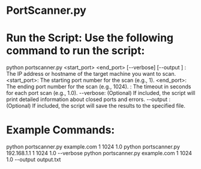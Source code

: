 # PortScanner.py
# Run the Script: Use the following command to run the script:
python portscanner.py <host> <start_port> <end_port> <timeout> [--verbose] [--output <file>]
<host>: The IP address or hostname of the target machine you want to scan.
<start_port>: The starting port number for the scan (e.g., 1).
<end_port>: The ending port number for the scan (e.g., 1024).
<timeout>: The timeout in seconds for each port scan (e.g., 1.0).
--verbose: (Optional) If included, the script will print detailed information about closed ports and errors.
--output <file>: (Optional) If included, the script will save the results to the specified file.
# Example Commands:
python portscanner.py example.com 1 1024 1.0
python portscanner.py 192.168.1.1 1 1024 1.0 --verbose
python portscanner.py example.com 1 1024 1.0 --output output.txt

